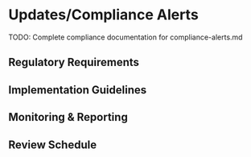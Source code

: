 # Updates/Compliance Alerts

TODO: Complete compliance documentation for compliance-alerts.md

## Regulatory Requirements

## Implementation Guidelines

## Monitoring & Reporting

## Review Schedule

